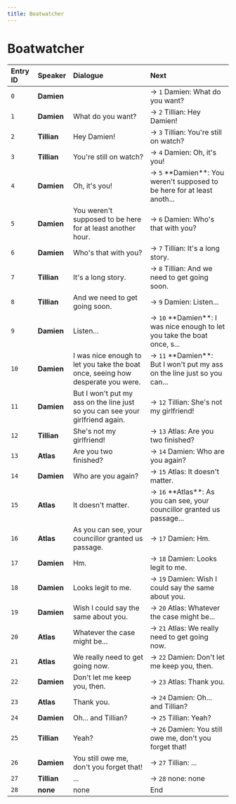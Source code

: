 ```yaml
---
title: Boatwatcher
---
```


# Boatwatcher


| Entry ID | Speaker | Dialogue | Next |
| :------- | :------ | :------- | :------------ |
| `0` | **Damien** |  | → `1` Damien: What do you want? |
| `1` | **Damien** | What do you want? | → `2` Tillian: Hey Damien\! |
| `2` | **Tillian** | Hey Damien\! | → `3` Tillian: You're still on watch? |
| `3` | **Tillian** | You're still on watch? | → `4` Damien: Oh, it's you\! |
| `4` | **Damien** | Oh, it's you\! | → `5` \*\*Damien\*\*: You weren't supposed to be here for at least anoth\.\.\. |
| `5` | **Damien** | You weren't supposed to be here for at least another hour\. | → `6` Damien: Who's that with you? |
| `6` | **Damien** | Who's that with you? | → `7` Tillian: It's a long story\. |
| `7` | **Tillian** | It's a long story\. | → `8` Tillian: And we need to get going soon\. |
| `8` | **Tillian** | And we need to get going soon\. | → `9` Damien: Listen\.\.\. |
| `9` | **Damien** | Listen\.\.\. | → `10` \*\*Damien\*\*: I was nice enough to let you take the boat once, s\.\.\. |
| `10` | **Damien** | I was nice enough to let you take the boat once, seeing how desperate you were\. | → `11` \*\*Damien\*\*: But I won't put my ass on the line just so you can\.\.\. |
| `11` | **Damien** | But I won't put my ass on the line just so you can see your girlfriend again\. | → `12` Tillian: She's not my girlfriend\! |
| `12` | **Tillian** | She's not my girlfriend\! | → `13` Atlas: Are you two finished? |
| `13` | **Atlas** | Are you two finished? | → `14` Damien: Who are you again? |
| `14` | **Damien** | Who are you again? | → `15` Atlas: It doesn't matter\. |
| `15` | **Atlas** | It doesn't matter\. | → `16` \*\*Atlas\*\*: As you can see, your councillor granted us passage\.\.\. |
| `16` | **Atlas** | As you can see, your councillor granted us passage\. | → `17` Damien: Hm\. |
| `17` | **Damien** | Hm\. | → `18` Damien: Looks legit to me\. |
| `18` | **Damien** | Looks legit to me\. | → `19` Damien: Wish I could say the same about you\. |
| `19` | **Damien** | Wish I could say the same about you\. | → `20` Atlas: Whatever the case might be\.\.\. |
| `20` | **Atlas** | Whatever the case might be\.\.\. | → `21` Atlas: We really need to get going now\. |
| `21` | **Atlas** | We really need to get going now\. | → `22` Damien: Don't let me keep you, then\. |
| `22` | **Damien** | Don't let me keep you, then\. | → `23` Atlas: Thank you\. |
| `23` | **Atlas** | Thank you\. | → `24` Damien: Oh\.\.\. and Tillian? |
| `24` | **Damien** | Oh\.\.\. and Tillian? | → `25` Tillian: Yeah? |
| `25` | **Tillian** | Yeah? | → `26` Damien: You still owe me, don't you forget that\! |
| `26` | **Damien** | You still owe me, don't you forget that\! | → `27` Tillian: \.\.\. |
| `27` | **Tillian** | \.\.\. | → `28` none: none |
| `28` | **none** | none | End |
